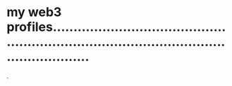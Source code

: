 # my web3 profiles...................................................................................................................
.
